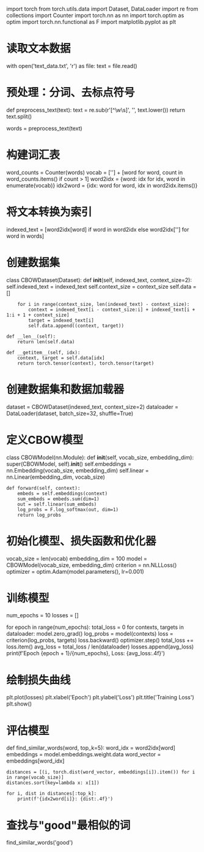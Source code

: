 import torch
from torch.utils.data import Dataset, DataLoader
import re
from collections import Counter
import torch.nn as nn
import torch.optim as optim
import torch.nn.functional as F
import matplotlib.pyplot as plt

# 读取文本数据
with open('text_data.txt', 'r') as file:
    text = file.read()

# 预处理：分词、去标点符号
def preprocess_text(text):
    text = re.sub(r'[^\w\s]', '', text.lower())
    return text.split()

words = preprocess_text(text)

# 构建词汇表
word_counts = Counter(words)
vocab = ['<UNK>'] + [word for word, count in word_counts.items() if count > 1]
word2idx = {word: idx for idx, word in enumerate(vocab)}
idx2word = {idx: word for word, idx in word2idx.items()}

# 将文本转换为索引
indexed_text = [word2idx[word] if word in word2idx else word2idx['<UNK>'] for word in words]

# 创建数据集
class CBOWDataset(Dataset):
    def __init__(self, indexed_text, context_size=2):
        self.indexed_text = indexed_text
        self.context_size = context_size
        self.data = []

        for i in range(context_size, len(indexed_text) - context_size):
            context = indexed_text[i - context_size:i] + indexed_text[i + 1:i + 1 + context_size]
            target = indexed_text[i]
            self.data.append((context, target))

    def __len__(self):
        return len(self.data)

    def __getitem__(self, idx):
        context, target = self.data[idx]
        return torch.tensor(context), torch.tensor(target)

# 创建数据集和数据加载器
dataset = CBOWDataset(indexed_text, context_size=2)
dataloader = DataLoader(dataset, batch_size=32, shuffle=True)

# 定义CBOW模型
class CBOWModel(nn.Module):
    def __init__(self, vocab_size, embedding_dim):
        super(CBOWModel, self).__init__()
        self.embeddings = nn.Embedding(vocab_size, embedding_dim)
        self.linear = nn.Linear(embedding_dim, vocab_size)

    def forward(self, context):
        embeds = self.embeddings(context)
        sum_embeds = embeds.sum(dim=1)
        out = self.linear(sum_embeds)
        log_probs = F.log_softmax(out, dim=1)
        return log_probs

# 初始化模型、损失函数和优化器
vocab_size = len(vocab)
embedding_dim = 100
model = CBOWModel(vocab_size, embedding_dim)
criterion = nn.NLLLoss()
optimizer = optim.Adam(model.parameters(), lr=0.001)

# 训练模型
num_epochs = 10
losses = []

for epoch in range(num_epochs):
    total_loss = 0
    for contexts, targets in dataloader:
        model.zero_grad()
        log_probs = model(contexts)
        loss = criterion(log_probs, targets)
        loss.backward()
        optimizer.step()
        total_loss += loss.item()
    avg_loss = total_loss / len(dataloader)
    losses.append(avg_loss)
    print(f'Epoch {epoch + 1}/{num_epochs}, Loss: {avg_loss:.4f}')

# 绘制损失曲线
plt.plot(losses)
plt.xlabel('Epoch')
plt.ylabel('Loss')
plt.title('Training Loss')
plt.show()

# 评估模型
def find_similar_words(word, top_k=5):
    word_idx = word2idx[word]
    embeddings = model.embeddings.weight.data
    word_vector = embeddings[word_idx]
    
    distances = [(i, torch.dist(word_vector, embeddings[i]).item()) for i in range(vocab_size)]
    distances.sort(key=lambda x: x[1])
    
    for i, dist in distances[:top_k]:
        print(f'{idx2word[i]}: {dist:.4f}')

# 查找与"good"最相似的词
find_similar_words('good')
